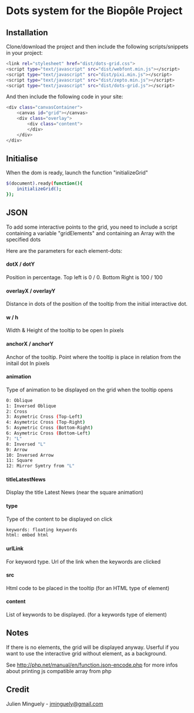 # Dots system for the Biopôle Project

## Installation
Clone/download the project and then include the following scripts/snippets in your project:
```sh
<link rel="stylesheet" href="dist/dots-grid.css">
<script type="text/javascript" src="dist/webfont.min.js"></script>
<script type="text/javascript" src="dist/pixi.min.js"></script>
<script type="text/javascript" src="dist/zepto.min.js"></script>
<script type="text/javascript" src="dist/dots-grid.js"></script>
```

And then include the following code in your site:
```sh
<div class="canvasContainer">
	<canvas id="grid"></canvas> 
	<div class="overlay">
		<div class="content">
		</div>
	</div>
</div>
```

## Initialise
When the dom is ready, launch the function "initializeGrid"
```sh
$(document).ready(function(){
	initializeGrid();
});
```

## JSON
To add some interactive points to the grid, you need to include a script containing a variable "gridElements" and containing an Array with the specified dots

Here are the parameters for each element-dots:

#### dotX / dotY
Position in percentage. 
Top left is 0 / 0. 
Bottom Right is 100 / 100

#### overlayX / overlayY
Distance in dots of the position of the tooltip from the initial interactive dot. 

#### w / h
Width & Height of the tooltip to be open
In pixels

#### anchorX / anchorY
Anchor of the tooltip. Point where the tooltip is place in relation from the initail dot
In pixels

#### animation
Type of animation to be displayed on the grid when the tooltip opens
```sh
0: Oblique
1: Inversed Oblique
2: Cross
3: Asymetric Cross (Top-Left) 
4: Asymetric Cross (Top-Right) 
5: Asymetric Cross (Bottom-Right) 
6: Asymetric Cross (Bottom-Left) 
7: "L"
8: Inversed "L"
9: Arrow
10: Inversed Arrow
11: Square
12: Mirror Symtry from "L"
```

#### titleLatestNews
Display the title Latest News (near the square animation)

#### type
Type of the content to be displayed on click
```sh
keywords: floating keywords
html: embed html
```

#### urlLink
For keyword type. Url of the link when the keywords are clicked

#### src
Html code to be placed in the tooltip (for an HTML type of element)

#### content
List of keywords to be displayed. (for a keywords type of element)

## Notes

If there is no elements, the grid will be displayed anyway. Userful if you want to use the interactive grid without element, as a background.

See http://php.net/manual/en/function.json-encode.php for more infos about printing js compatible array from php

## Credit
Julien Minguely - jminguely@gmail.com


